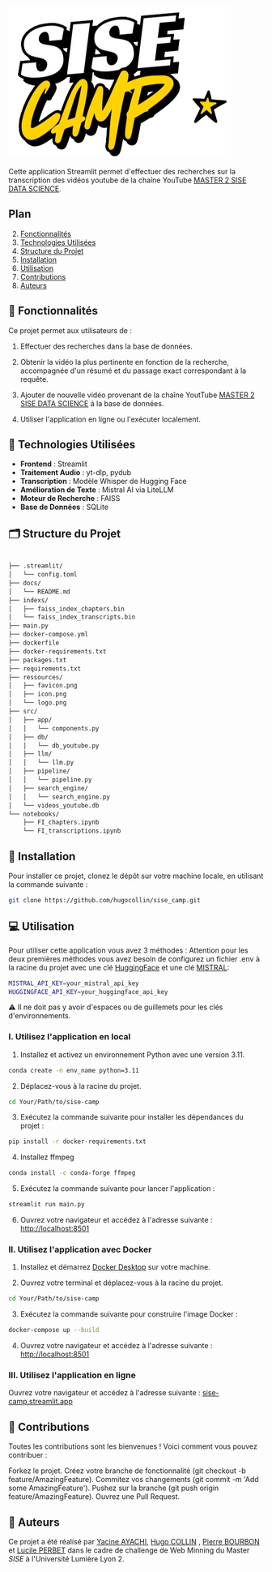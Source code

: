  
![SISE Camp Logo](../ressources/icon.png)

Cette application Streamlit permet d'effectuer des recherches sur la transcription des vidéos youtube de la chaîne YouTube [MASTER 2 SISE DATA SCIENCE](https://www.youtube.com/@master2sisedatascience). 


## Plan

2. [Fonctionnalités](#fonctionnalités)
3. [Technologies Utilisées](#-technologies-utilisées)
4. [Structure du Projet](#-structure-du-projet)
5. [Installation](#-installation)
6. [Utilisation](#-utilisation)
7. [Contributions](#-contributions)
7. [Auteurs](#-auteurs)


## 🎯 Fonctionnalités

Ce projet permet aux utilisateurs de :

1. Effectuer des recherches dans la base de données. 
   
2. Obtenir la vidéo la plus pertinente en fonction de la recherche, accompagnée d'un résumé et du passage exact correspondant à la requête.
   
3. Ajouter de nouvelle vidéo provenant de la chaîne YoutTube [MASTER 2 SISE DATA SCIENCE](https://www.youtube.com/@master2sisedatascience) à la base de données. 
   
4.  Utiliser l'application en ligne ou l'exécuter localement.

## 🔧 Technologies Utilisées

- **Frontend** : Streamlit
- **Traitement Audio** : yt-dlp, pydub
- **Transcription** : Modèle Whisper de Hugging Face
- **Amélioration de Texte** : Mistral AI via LiteLLM
- **Moteur de Recherche** : FAISS
- **Base de Données** : SQLite

## 🗂️ Structure du Projet


```bash

├── .streamlit/
│   └── config.toml
├── docs/
│   └── README.md
├── indexs/
│   ├── faiss_index_chapters.bin
│   └── faiss_index_transcripts.bin
├── main.py
├── docker-compose.yml
├── dockerfile
├── docker-requirements.txt
├── packages.txt
├── requirements.txt
├── ressources/
│   ├── favicon.png
│   ├── icon.png
│   └── logo.png
├── src/
│   ├── app/
│   │   └── components.py
│   ├── db/
│   │   └── db_youtube.py
│   ├── llm/
│   │   └── llm.py
│   ├── pipeline/
│   │   └── pipeline.py
│   ├── search_engine/
│   │   └── search_engine.py
│   └── videos_youtube.db
└── notebooks/
    ├── FI_chapters.ipynb
    └── FI_transcriptions.ipynb
```
## 🚀 Installation

Pour installer ce projet, clonez le dépôt sur votre machine locale, en utilisant la commande suivante :

```bash
git clone https://github.com/hugocollin/sise_camp.git
```

## 💻 Utilisation

Pour utiliser cette application vous avez 3 méthodes :
Attention pour les deux premières méthodes vous avez besoin de configurez un fichier .env à la racine du projet avec une clé [HuggingFace](https://huggingface.co/settings/tokens) et une clé [MISTRAL](https://console.mistral.ai/api-keys): 

```bash
MISTRAL_API_KEY=your_mistral_api_key
HUGGINGFACE_API_KEY=your_huggingface_api_key
```
⚠️ Il ne doit pas y avoir d'espaces ou de guillemets pour les clés d'environnements.

### I. Utilisez l'application en local

1. Installez et activez un environnement Python avec une version 3.11.
```bash
conda create -n env_name python=3.11
```

2. Déplacez-vous à la racine du projet.
```bash
cd Your/Path/to/sise-camp
```

3. Exécutez la commande suivante pour installer les dépendances du projet :

```bash
pip install -r docker-requirements.txt
```

4. Installez ffmpeg
```bash
conda install -c conda-forge ffmpeg
```

5. Exécutez la commande suivante pour lancer l'application :

```bash
streamlit run main.py
```

6. Ouvrez votre navigateur et accédez à l'adresse suivante : [http://localhost:8501](http://localhost:8501)

### II. Utilisez l'application avec Docker

1. Installez et démarrez [Docker Desktop](https://www.docker.com/products/docker-desktop/) sur votre machine.

2. Ouvrez votre terminal et déplacez-vous à la racine du projet.
```bash
cd Your/Path/to/sise-camp
```

3. Exécutez la commande suivante pour construire l'image Docker :

```bash
docker-compose up --build
```

4. Ouvrez votre navigateur et accédez à l'adresse suivante : [http://localhost:8501](http://localhost:8501)

### III. Utilisez l'application en ligne

Ouvrez votre navigateur et accédez à l'adresse suivante : [sise-camp.streamlit.app](https://challenge-sise-opsie.streamlit.app)


## 🤝 Contributions
Toutes les contributions sont les bienvenues ! Voici comment vous pouvez contribuer :

Forkez le projet.
Créez votre branche de fonctionnalité (git checkout -b feature/AmazingFeature).
Commitez vos changements (git commit -m 'Add some AmazingFeature').
Pushez sur la branche (git push origin feature/AmazingFeature).
Ouvrez une Pull Request.

## 👤 Auteurs

Ce projet a été réalisé par [Yacine AYACHI](https://github.com/YacineAyachi), [Hugo COLLIN]([https://github.com/hugocollin]) , [Pierre BOURBON](https://github.com/pbrbn) et [Lucile PERBET](https://github.com/lucilecpp) dans le cadre de challenge de Web Minning du Master *SISE* à l'Université Lumière Lyon 2. 



